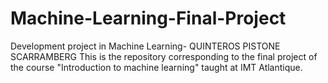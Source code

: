 # Machine-Learning-Final-Project

Development project in Machine Learning- QUINTEROS PISTONE SCARRAMBERG  This is the repository corresponding to the final project of the course "Introduction to machine learning" taught at IMT Atlantique.
